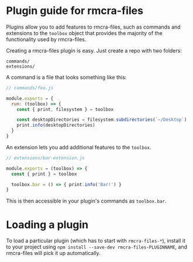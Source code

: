 # Plugin guide for rmcra-files

Plugins allow you to add features to rmcra-files, such as commands and
extensions to the `toolbox` object that provides the majority of the functionality
used by rmcra-files.

Creating a rmcra-files plugin is easy. Just create a repo with two folders:

```
commands/
extensions/
```

A command is a file that looks something like this:

```js
// commands/foo.js

module.exports = {
  run: (toolbox) => {
    const { print, filesystem } = toolbox

    const desktopDirectories = filesystem.subdirectories(`~/Desktop`)
    print.info(desktopDirectories)
  }
}
```

An extension lets you add additional features to the `toolbox`.

```js
// extensions/bar-extension.js

module.exports = (toolbox) => {
  const { print } = toolbox

  toolbox.bar = () => { print.info('Bar!') }
}
```

This is then accessible in your plugin's commands as `toolbox.bar`.

# Loading a plugin

To load a particular plugin (which has to start with `rmcra-files-*`),
install it to your project using `npm install --save-dev rmcra-files-PLUGINNAME`,
and rmcra-files will pick it up automatically.
